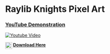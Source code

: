 <h1>Raylib Knights Pixel Art</h1>

### [YouTube Demonstration](https://www.youtube.com/watch?v=n8lBO2zgLSc)
[![Youtube Video](https://img.youtube.com/vi/n8lBO2zgLSc/0.jpg)](https://www.youtube.com/watch?v=n8lBO2zgLSc)

[<img align="left" alt="WaiLimChan | YouTube" width="22px" src="https://cdn.jsdelivr.net/npm/simple-icons@v3/icons/itch-dot-io.svg" /> **Download Here**][itch.io]

[Itch.io]: https://wailimchan.itch.io/raylib-knights
